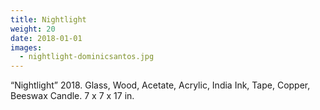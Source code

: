 ```yaml
---
title: Nightlight
weight: 20
date: 2018-01-01
images:
  - nightlight-dominicsantos.jpg
---
```

“Nightlight” 2018. Glass, Wood, Acetate, Acrylic, India Ink, Tape, Copper, Beeswax Candle. 7 x 7 x 17 in.